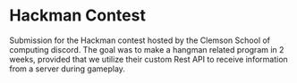 # Hackman Contest
 Submission for the Hackman contest hosted by the Clemson School of computing discord. The goal was to make a hangman related program in 2 weeks, provided that we utilize their custom Rest API to receive information from a server during gameplay. 
